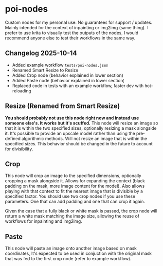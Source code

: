 # poi-nodes
Custom nodes for my personal use. No guarantees for support / updates. Mainly intended for the context of inpainting or img2img (same thing). I prefer to use krita to visually test the outputs of the nodes, I would recommend anyone else to test their workflows in the same way.

## Changelog 2025-10-14
- Added example workflow `tests/poi-nodes.json`
- Renamed Smart Resize to Resize
- Added Crop node (behavior explained in lower section)
- Added Paste node (behavior explained in lower section)
- Replaced code in tests with an example workflow, faster dev with hot-reloading

## Resize (Renamed from Smart Resize)
**You should probably not use this node right now and instead use someone else's. It works but it's scuffed.**
This node will resize an image so that it is within the two specified sizes, optionally resizing a mask alongside it. It's possible to provide an upscale model rather than using the pre-defined algorithmic methods. Will not resize an image that is within the specified sizes. This behavior should be changed in the future to account for divisibility.

## Crop
This node will crop an image to the specified dimensions, optionally cropping a mask alongside it. Allows for expanding the context (black padding on the mask, more image content for the model). Also allows playing with that context to fit the nearest image that is divisible by a specified factor. You should use two crop nodes if you use these parameters. One that can add padding and one that can crop it again.

Given the case that a fully black or white mask is passed, the crop node will return a white mask matching the image size, allowing the reuse of workflows for inpainting and img2img.

## Paste
This node will paste an image onto another image based on mask coordinates, It's expected to be used in conjuction with the original mask that was fed to the first crop node (refer to example workflow).
